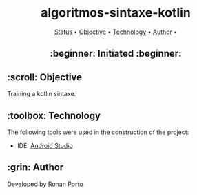 <h1 align="center">algoritmos-sintaxe-kotlin</h1>


<p align="center">
 <a href="#status">Status</a> • 
 <a href="#objective">Objective</a> •
 <a href="#technology">Technology</a> • 
 <a href="#author">Author</a> •
</p>

<h2 align="center" id=status> 
	:beginner: Initiated :beginner:
</h2>

<h2 id=objective>:scroll: Objective</h2>
Training a kotlin sintaxe.

<h2 id=technology>:toolbox: Technology</h2>

The following tools were used in the construction of the project:

- IDE: <a href="https://visualstudio.microsoft.com/downloads/">Android Studio</a>

<h2 id=author>:grin: Author</h2>

Developed by <a href="https://www.linkedin.com/in/ronan-porto-78481b2b3/" target="_blank">Ronan Porto</a>
